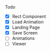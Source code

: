 Todo
- [x] Rect Component
- [x] Load Animation
- [x] Landing Page
- [x] Save Screen
- [ ] Animations
- [ ] Viewer